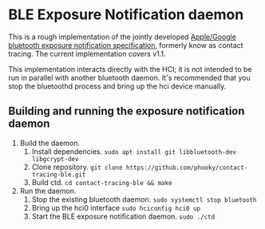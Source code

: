 BLE Exposure Notification daemon
==========================

This is a rough implementation of the jointly developed [Apple/Google bluetooth
exposure notification specification](https://www.apple.com/covid19/contacttracing),
formerly know as contact tracing. The current implementation covers v1.1.

This implementation interacts directly with the HCI; it is not intended to be run
in parallel with another bluetooth daemon. It's recommended that you stop the
bluetoothd process and bring up the hci device manually.

Building and running the exposure notification daemon
-----------------------------------------------

1. Build the daemon.
    1. Install dependencies. `sudo apt install git libbluetooth-dev libgcrypt-dev`
    2. Clone repository. `git clone https://github.com/phooky/contact-tracing-ble.git`
    3. Build ctd. `cd contact-tracing-ble && make`
2. Run the daemon.
    1. Stop the existing bluetooth daemon. `sudo systemctl stop bluetooth`
    2. Bring up the hci0 interface `sudo hciconfig hci0 up`
    3. Start the BLE exposure notification daemon. `sudo ./ctd`

